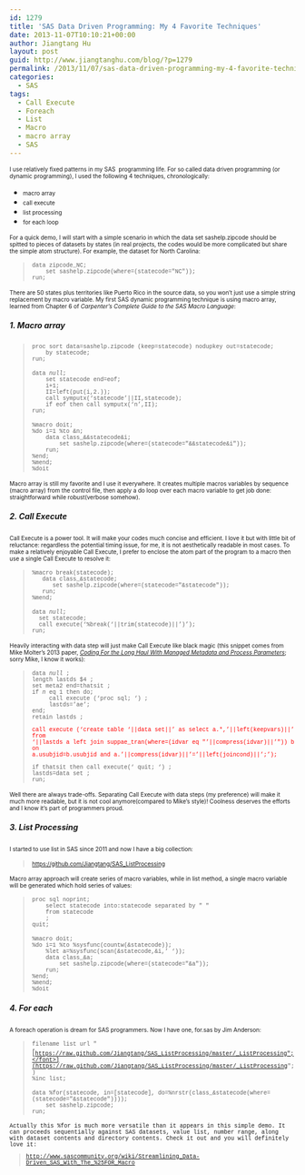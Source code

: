 ```yaml
---
id: 1279
title: 'SAS Data Driven Programming: My 4 Favorite Techniques'
date: 2013-11-07T10:10:21+00:00
author: Jiangtang Hu
layout: post
guid: http://www.jiangtanghu.com/blog/?p=1279
permalink: /2013/11/07/sas-data-driven-programming-my-4-favorite-techniques/
categories:
  - SAS
tags:
  - Call Execute
  - Foreach
  - List
  - Macro
  - macro array
  - SAS
---
```

<font size="1">I use relatively fixed patterns in my SAS&#160; programming life. For so called data driven programming (or dynamic programming), I used the following 4 techniques, chronologically:</font>

  * <font size="1">macro array </font>
  * <font size="1">call execute </font>
  * <font size="1">list processing </font>
  * <font size="1">for each loop </font>

<font size="1">For a quick demo, I will start with a simple scenario in which the data set sashelp.zipcode should be spitted to pieces of datasets by states (in real projects, the codes would be more complicated but share the simple atom structure). For example, the dataset for North Carolina:</font>

> <font size="1" face="Courier New">data zipcode_NC; <br />&#160;&#160;&#160; set sashelp.zipcode(where=(statecode="NC")); <br />run;</font>

<font size="1">There are 50 states plus territories like Puerto Rico in the source data, so you won’t just use a simple string replacement by macro variable. My first SAS dynamic programming technique is using macro array, learned from Chapter 6 of <em>Carpenter&#8217;s Complete Guide to the SAS Macro Language</em>:</font>

##### 1. Macro array

> <font size="1" face="Courier New">proc sort data=sashelp.zipcode (keep=statecode) nodupkey out=statecode; <br />&#160;&#160;&#160; by statecode; <br />run;</font>
> 
> <font size="1" face="Courier New">data _null_; <br />&#160;&#160;&#160; set statecode end=eof; <br />&#160;&#160;&#160; i+1; <br />&#160;&#160;&#160; II=left(put(i,2.)); <br />&#160;&#160;&#160; call symputx(&#8216;statecode&#8217;||II,statecode); <br />&#160;&#160;&#160; if eof then call symputx(&#8216;n&#8217;,II); <br />run;</font>
> 
> <font size="1" face="Courier New">%macro doit; <br />%do i=1 %to &n; <br />&#160;&#160;&#160; data class_&&statecode&i; <br />&#160;&#160;&#160;&#160;&#160;&#160;&#160; set sashelp.zipcode(where=(statecode="&&statecode&i")); <br />&#160;&#160;&#160; run; <br />%end; <br />%mend; <br />%doit</font>
> 
> <font size="1"></font>

<font size="1">Macro array is still my favorite and I use it everywhere. It creates multiple macros variables by sequence (macro array) from the control file, then apply a do loop over each macro variable to get job done: straightforward while robust(verbose somehow).</font>

##### 2. Call Execute

<font size="1">Call Execute is a power tool. It will make your codes much concise and efficient. I love it but with little bit of reluctance: regardless the potential timing issue, for me, it is not aesthetically readable in most cases. To make a relatively enjoyable Call Execute, I prefer to enclose the atom part of the program to a macro then use a single Call Execute to resolve it:</font>

> <font size="1" face="Courier New">%macro break(statecode); <br />&#160;&#160; data class_&statecode; <br />&#160;&#160;&#160;&#160;&#160; set sashelp.zipcode(where=(statecode="&statecode")); <br />&#160;&#160; run; <br />%mend;</font>
> 
> <font size="1" face="Courier New">data _null_; <br />&#160; set statecode; <br />&#160; call execute(&#8216;%break(&#8216;||trim(statecode)||&#8217;)&#8217;); <br />run;</font>

<font size="1">Heavily interacting with data step will just make Call Execute like black magic (this snippet comes from Mike Molter’s 2013 paper, <em><a href="http://www.lexjansen.com/pharmasug/2013/BB/PharmaSUG-2013-BB08.pdf">Coding For the Long Haul With Managed Metadata and Process Parameters</a></em>; sorry Mike, I know it works):</font>

> <font size="1" face="Courier New">data _null_ ; <br /> length lastds $4 ; <br /> set meta2 end=thatsit ; <br /> if _n_ eq 1 then do; <br />&#160;&#160;&#160;&#160; call execute (&#8216;proc sql; &#8216;) ; <br />&#160;&#160;&#160;&#160; lastds=&#8217;ae&#8217;; <br /> end; <br /> retain lastds ; <br />&#160; <br /></font><font size="1"><font face="Courier New"><font color="#ff0000"> call execute (&#8216;create table &#8216;||data set||&#8217; as select a.*,&#8217;||left(keepvars)||&#8217; from <br />&#8216;||lastds a left join suppae_tran(where=(idvar eq "&#8217;||compress(idvar)||&#8217;")) b on <br />a.usubjid=b.usubjid and a.&#8217;||compress(idvar)||&#8217;=&#8217;||left(joincond)||&#8217;;&#8217;);</font> <br />&#160; <br /> if thatsit then call execute(&#8216; quit; &#8216;) ; <br /> lastds=data set ; <br />run;</font> <br /></font>

<font size="1">Well there are always trade-offs. Separating Call Execute with data steps (my preference) will make it much more readable, but it is not cool anymore(compared to Mike’s style)! Coolness deserves the efforts and I know it’s part of programmers proud.</font>

##### 3. List Processing

<font size="1">I started to use list in SAS since 2011 and now I have a big collection:</font>

> [<font size="1">https://github.com/Jiangtang/SAS_ListProcessing</font>](https://github.com/Jiangtang/SAS_ListProcessing)

<font size="1">Macro array approach will create series of macro variables, while in list method, a single macro variable will be generated which hold series of values:</font>

> <font size="1" face="Courier New">proc sql noprint; <br />&#160;&#160;&#160; select statecode into:statecode separated by " " <br />&#160;&#160;&#160; from statecode <br />&#160;&#160;&#160; ; <br />quit;</font>
> 
> <font size="1" face="Courier New">%macro doit; <br />%do i=1 %to %sysfunc(countw(&statecode)); <br />&#160;&#160;&#160; %let a=%sysfunc(scan(&statecode,&i,&#8217; &#8216;)); <br />&#160;&#160;&#160; data class_&a; <br />&#160;&#160;&#160;&#160;&#160;&#160;&#160; set sashelp.zipcode(where=(statecode="&a")); <br />&#160;&#160;&#160; run; <br />%end; <br />%mend; <br />%doit</font>

##### 4. For each

<font size="1">A foreach operation is dream for SAS programmers. Now I have one, for.sas by Jim Anderson:</font>

> <font size="1" face="Courier New">filename list url "</font>[<font size="1" face="Courier New">https://raw.github.com/Jiangtang/SAS_ListProcessing/master/_ListProcessing";</font>](https://raw.github.com/Jiangtang/SAS_ListProcessing/master/_ListProcessing";)        <font size="1" face="Courier New"><br />%inc list;</font>
> 
> <font size="1"><font face="Courier New">data %for(statecode, in=[statecode], do=%nrstr(class_&statecode(where=(statecode="&statecode")))); <br />&#160;&#160;&#160; set sashelp.zipcode; <br />run;</font> <br /></font>

<font size="1">Actually this %for is much more versatile than it appears in this simple demo. It can proceeds sequentially against SAS datasets, value list, number range, along with dataset contents and directory contents. Check it out and you will definitely love it:</font>

> [<font size="1">http://www.sascommunity.org/wiki/Streamlining_Data-Driven_SAS_With_The_%25FOR_Macro</font>](http://www.sascommunity.org/wiki/Streamlining_Data-Driven_SAS_With_The_%25FOR_Macro "http://www.sascommunity.org/wiki/Streamlining_Data-Driven_SAS_With_The_%25FOR_Macro")